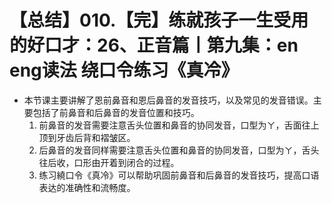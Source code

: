 # 【总结】010.【完】练就孩子一生受用的好口才：26、正音篇丨第九集：en eng读法 绕口令练习《真冷》

-   本节课主要讲解了恩前鼻音和恩后鼻音的发音技巧，以及常见的发音错误。主要包括了前鼻音和后鼻音的发音位置和技巧。
    1.  前鼻音的发音需要注意舌头位置和鼻音的协同发音，口型为ㄚ，舌面往上顶到牙齿后背和褶皱区。
    2.  后鼻音的发音同样需要注意舌头位置和鼻音的协同发音，口型为ㄚ，舌头往后收，口形由开着到闭合的过程。
    3.  练习繞口令《真冷》可以帮助巩固前鼻音和后鼻音的发音技巧，提高口语表达的准确性和流畅度。
